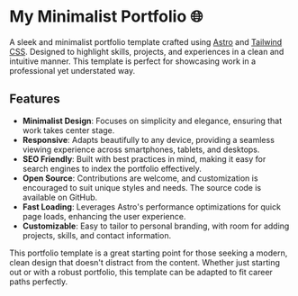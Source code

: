 # My Minimalist Portfolio 🌐

A sleek and minimalist portfolio template crafted using [Astro](https://astro.build/) and [Tailwind CSS](https://tailwindcss.com/). Designed to highlight skills, projects, and experiences in a clean and intuitive manner. This template is perfect for showcasing work in a professional yet understated way.

## Features

- **Minimalist Design**: Focuses on simplicity and elegance, ensuring that work takes center stage.
- **Responsive**: Adapts beautifully to any device, providing a seamless viewing experience across smartphones, tablets, and desktops.
- **SEO Friendly**: Built with best practices in mind, making it easy for search engines to index the portfolio effectively.
- **Open Source**: Contributions are welcome, and customization is encouraged to suit unique styles and needs. The source code is available on GitHub.
- **Fast Loading**: Leverages Astro's performance optimizations for quick page loads, enhancing the user experience.
- **Customizable**: Easy to tailor to personal branding, with room for adding projects, skills, and contact information.

This portfolio template is a great starting point for those seeking a modern, clean design that doesn't distract from the content. Whether just starting out or with a robust portfolio, this template can be adapted to fit career paths perfectly.
